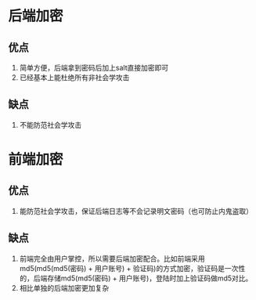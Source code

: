 # 后端加密

## 优点

1. 简单方便，后端拿到密码后加上salt直接加密即可
2. 已经基本上能杜绝所有非社会学攻击

## 缺点

1. 不能防范社会学攻击

# 前端加密

## 优点

1. 能防范社会学攻击，保证后端日志等不会记录明文密码（也可防止内鬼盗取）

## 缺点

1. 前端完全由用户掌控，所以需要后端加密配合。比如前端采用md5(md5(md5(密码) + 用户账号) + 验证码)的方式加密，验证码是一次性的，后端存储md5(md5(密码) + 用户账号)，登陆时加上验证码做md5对比。
2. 相比单独的后端加密更加复杂